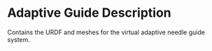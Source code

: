 # Adaptive Guide Description
Contains the URDF and meshes for the virtual adaptive needle guide system.